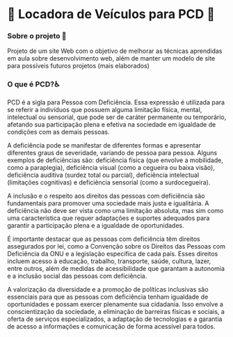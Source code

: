 # 🚙 Locadora de Veículos para PCD 🚗
<h3>
Sobre o projeto 🚥
</h3>
Projeto de um site Web com o objetivo de melhorar as técnicas aprendidas em aula sobre desenvolvimento web, além de manter um modelo de site para possíveis futuros projetos (mais elaborados)

<h3> O que é PCD?♿ </h3>
 PCD é a sigla para Pessoa com Deficiência. Essa expressão é utilizada para se referir a indivíduos que possuem alguma limitação física, mental, intelectual ou sensorial, que pode ser de caráter permanente ou temporário, afetando sua participação plena e efetiva na sociedade em igualdade de condições com as demais pessoas.

A deficiência pode se manifestar de diferentes formas e apresentar diferentes graus de severidade, variando de pessoa para pessoa. Alguns exemplos de deficiências são: deficiência física (que envolve a mobilidade, como a paraplegia), deficiência visual (como a cegueira ou baixa visão), deficiência auditiva (surdez total ou parcial), deficiência intelectual (limitações cognitivas) e deficiência sensorial (como a surdocegueira).

A inclusão e o respeito aos direitos das pessoas com deficiência são fundamentais para promover uma sociedade mais justa e igualitária. A deficiência não deve ser vista como uma limitação absoluta, mas sim como uma característica que requer adaptações e suportes adequados para garantir a participação plena e a igualdade de oportunidades.

É importante destacar que as pessoas com deficiência têm direitos assegurados por lei, como a Convenção sobre os Direitos das Pessoas com Deficiência da ONU e a legislação específica de cada país. Esses direitos incluem acesso à educação, trabalho, transporte, saúde, cultura, lazer, entre outros, além de medidas de acessibilidade que garantam a autonomia e a inclusão social das pessoas com deficiência.

A valorização da diversidade e a promoção de políticas inclusivas são essenciais para que as pessoas com deficiência tenham igualdade de oportunidades e possam exercer plenamente sua cidadania. Isso envolve a conscientização da sociedade, a eliminação de barreiras físicas e sociais, a oferta de serviços especializados, a adaptação de tecnologias e a garantia de acesso a informações e comunicação de forma acessível para todos. 
